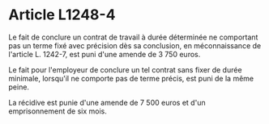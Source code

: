 # Article L1248-4

Le fait de conclure un contrat de travail à durée déterminée ne comportant pas un terme fixé avec précision dès sa conclusion, en méconnaissance de l'article L. 1242-7, est puni d'une amende de 3 750 euros.

Le fait pour l'employeur de conclure un tel contrat sans fixer de durée minimale, lorsqu'il ne comporte pas de terme précis, est puni de la même peine.

La récidive est punie d'une amende de 7 500 euros et d'un emprisonnement de six mois.